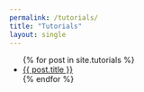 ```yaml
---
permalink: /tutorials/
title: "Tutorials"
layout: single
---
```


<ul>
{% for post in site.tutorials %}
  <li>
    <a href="{{ post.url | relative_url }}">{{ post.title }}</a>
  </li>
{% endfor %}
</ul>

